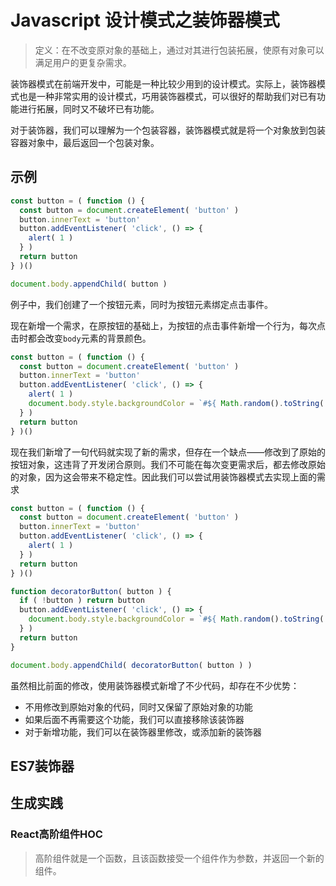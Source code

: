 # Javascript 设计模式之装饰器模式

> 定义：在不改变原对象的基础上，通过对其进行包装拓展，使原有对象可以满足用户的更复杂需求。

装饰器模式在前端开发中，可能是一种比较少用到的设计模式。实际上，装饰器模式也是一种非常实用的设计模式，巧用装饰器模式，可以很好的帮助我们对已有功能进行拓展，同时又不破坏已有功能。

对于装饰器，我们可以理解为一个包装容器，装饰器模式就是将一个对象放到包装容器对象中，最后返回一个包装对象。

## 示例

```js
const button = ( function () {
  const button = document.createElement( 'button' )
  button.innerText = 'button'
  button.addEventListener( 'click', () => {
    alert( 1 )
  } )
  return button
} )()   

document.body.appendChild( button ) 
```

例子中，我们创建了一个按钮元素，同时为按钮元素绑定点击事件。

现在新增一个需求，在原按钮的基础上，为按钮的点击事件新增一个行为，每次点击时都会改变`body`元素的背景颜色。

```js
const button = ( function () {
  const button = document.createElement( 'button' )
  button.innerText = 'button'
  button.addEventListener( 'click', () => {
    alert( 1 )
    document.body.style.backgroundColor = `#${ Math.random().toString( 16 ).slice( 9 ) }`
  } )
  return button
} )()   
```

现在我们新增了一句代码就实现了新的需求，但存在一个缺点——修改到了原始的按钮对象，这违背了开发闭合原则。我们不可能在每次变更需求后，都去修改原始的对象，因为这会带来不稳定性。因此我们可以尝试用装饰器模式去实现上面的需求

```js
const button = ( function () {
  const button = document.createElement( 'button' )
  button.innerText = 'button'
  button.addEventListener( 'click', () => {
    alert( 1 )
  } )
  return button
} )()   

function decoratorButton( button ) {
  if ( !button ) return button
  button.addEventListener( 'click', () => {
    document.body.style.backgroundColor = `#${ Math.random().toString( 16 ).slice( 9 ) }`
  } )
  return button
}

document.body.appendChild( decoratorButton( button ) )
```

虽然相比前面的修改，使用装饰器模式新增了不少代码，却存在不少优势：

- 不用修改到原始对象的代码，同时又保留了原始对象的功能
- 如果后面不再需要这个功能，我们可以直接移除该装饰器
- 对于新增功能，我们可以在装饰器里修改，或添加新的装饰器

## ES7装饰器



## 生成实践

### React高阶组件HOC

> 高阶组件就是一个函数，且该函数接受一个组件作为参数，并返回一个新的组件。

